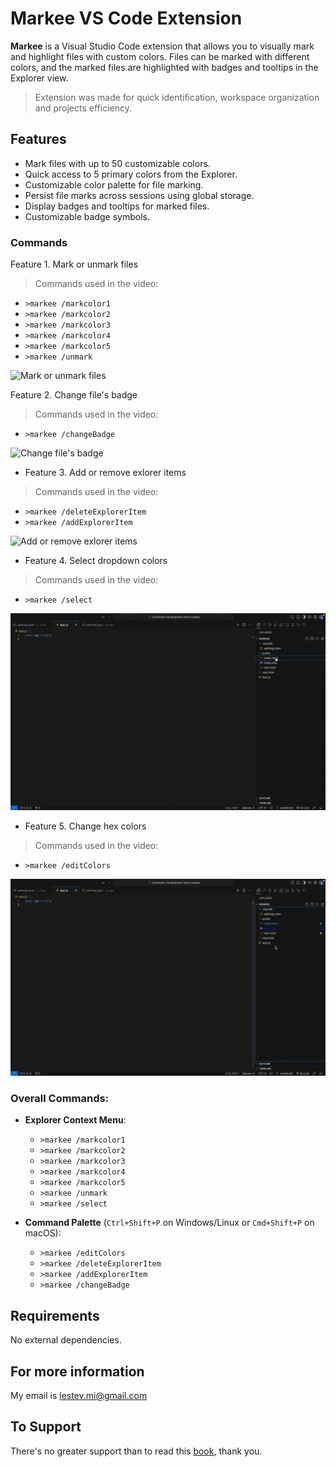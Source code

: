 # Markee VS Code Extension

**Markee** is a Visual Studio Code extension that allows you to visually mark and highlight files with custom colors. Files can be marked with different colors, and the marked files are highlighted with badges and tooltips in the Explorer view. 

> Extension was made for quick identification, workspace organization and projects efficiency.

## Features

- Mark files with up to 50 customizable colors.
- Quick access to 5 primary colors from the Explorer.
- Customizable color palette for file marking.
- Persist file marks across sessions using global storage.
- Display badges and tooltips for marked files.
- Customizable badge symbols.
  
### Commands

Feature 1. Mark or unmark files
> Commands used in the video:
- `>markee /markcolor1`
- `>markee /markcolor2`
- `>markee /markcolor3`
- `>markee /markcolor4`
- `>markee /markcolor5`
- `>markee /unmark`

![Mark or unmark files](materials/1-mark-unmark-files.gif)

Feature 2. Change file's badge
> Commands used in the video:
- `>markee /changeBadge`

![Change file's badge](materials/2-change-files-badge.gif)

- Feature 3. Add or remove exlorer items
> Commands used in the video:
- `>markee /deleteExplorerItem`
- `>markee /addExplorerItem`

![Add or remove exlorer items](materials/3-add-remove-explorer-items.gif)

- Feature 4. Select dropdown colors
> Commands used in the video:
- `>markee /select`

![Select dropdown colors](materials/4-select-dropdown-colors.gif)

- Feature 5. Change hex colors
> Commands used in the video:
- `>markee /editColors`

![Change hex colors](materials/5-change-hex-colors.gif)

### Overall Commands:

- **Explorer Context Menu**:
  - `>markee /markcolor1`
  - `>markee /markcolor2`
  - `>markee /markcolor3`
  - `>markee /markcolor4`
  - `>markee /markcolor5`
  - `>markee /unmark`
  - `>markee /select`
  
- **Command Palette** (`Ctrl+Shift+P` on Windows/Linux or `Cmd+Shift+P` on macOS):
  - `>markee /editColors`
  - `>markee /deleteExplorerItem`
  - `>markee /addExplorerItem`
  - `>markee /changeBadge`

## Requirements

No external dependencies.

## For more information
My email is lestev.mi@gmail.com

## To Support
There's no greater support than to read this [book](https://m.egwwritings.org/en/book/130.4), thank you.